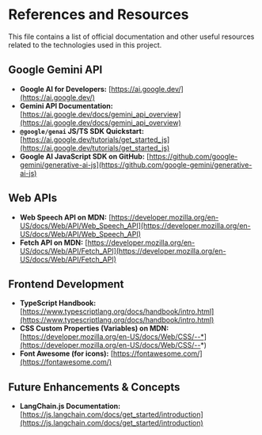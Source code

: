 # References and Resources

This file contains a list of official documentation and other useful resources related to the technologies used in this project.

## Google Gemini API

-   **Google AI for Developers:** [https://ai.google.dev/](https://ai.google.dev/)
-   **Gemini API Documentation:** [https://ai.google.dev/docs/gemini_api_overview](https://ai.google.dev/docs/gemini_api_overview)
-   **`@google/genai` JS/TS SDK Quickstart:** [https://ai.google.dev/tutorials/get_started_js](https://ai.google.dev/tutorials/get_started_js)
-   **Google AI JavaScript SDK on GitHub:** [https://github.com/google-gemini/generative-ai-js](https://github.com/google-gemini/generative-ai-js)

## Web APIs

-   **Web Speech API on MDN:** [https://developer.mozilla.org/en-US/docs/Web/API/Web_Speech_API](https://developer.mozilla.org/en-US/docs/Web/API/Web_Speech_API)
-   **Fetch API on MDN:** [https://developer.mozilla.org/en-US/docs/Web/API/Fetch_API](https://developer.mozilla.org/en-US/docs/Web/API/Fetch_API)

## Frontend Development

-   **TypeScript Handbook:** [https://www.typescriptlang.org/docs/handbook/intro.html](https://www.typescriptlang.org/docs/handbook/intro.html)
-   **CSS Custom Properties (Variables) on MDN:** [https://developer.mozilla.org/en-US/docs/Web/CSS/--*](https://developer.mozilla.org/en-US/docs/Web/CSS/--*)
-   **Font Awesome (for icons):** [https://fontawesome.com/](https://fontawesome.com/)

## Future Enhancements & Concepts

-   **LangChain.js Documentation:** [https://js.langchain.com/docs/get_started/introduction](https://js.langchain.com/docs/get_started/introduction)
